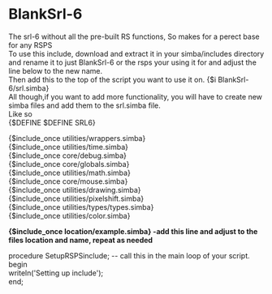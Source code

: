# BlankSrl-6
The srl-6 without all the pre-built RS functions,  So makes for a perect base for any RSPS<br>
To use this include, download and  extract it in your simba/includes directory and rename it to just BlankSrl-6 or the rsps your using it for and adjust the line below to the new name.<br>
Then add this to the top  of the script you want to use it on. {$i BlankSrl-6/srl.simba} <br>
All though,if you want to add more functionality, you will have to create  new simba files and add them to the srl.simba file.<br>
Like so<br>
{$DEFINE $DEFINE SRL6}<br>

{$include_once utilities/wrappers.simba}<br>
{$include_once utilities/time.simba}<br>
{$include_once core/debug.simba}<br>
{$include_once core/globals.simba}<br>
{$include_once utilities/math.simba}<br>
{$include_once core/mouse.simba}<br>
{$include_once utilities/drawing.simba}<br>
{$include_once utilities/pixelshift.simba}<br>
{$include_once utilities/types/types.simba}<br>
{$include_once utilities/color.simba}<br>

<strong>{$include_once location/example.simba} -add this line  and adjust to the files location and name, repeat as needed </strong> <br>

procedure SetupRSPSinclude; -- call this in the main loop of your script.<br>
begin<br>
     writeln('Setting up include');<br>
end;<br>



